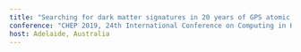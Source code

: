 ```yaml
---
title: "Searching for dark matter signatures in 20 years of GPS atomic clock data"
conference: "CHEP 2019, 24th International Conference on Computing in High Energy and Nuclear Physics"
host: Adelaide, Australia
---
```

